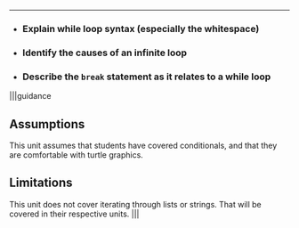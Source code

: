 ----------

* ### Explain while loop syntax (especially the whitespace)
* ### Identify the causes of an infinite loop
* ### Describe the `break` statement as it relates to a while loop

|||guidance
## Assumptions
This unit assumes that students have covered conditionals, and that they are comfortable with turtle graphics.

## Limitations
This unit does not cover iterating through lists or strings. That will be covered in their respective units.
|||